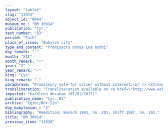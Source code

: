 ```yaml
---
layout: "tablet"
slug: "31933"
object_id: "8064"
museum_no_: "BM 30914"
publication: "Cyr."
text_number: "83"
period: "Each"
place_of_issue: "Babylon city"
type_and_content: "Promissory notes ina muẖẖi"
day_remark: "-"
month: "XII"
month_remark: "-"
year: "2"
year_remark: "-"
king: "Cyr"
king_remark: "-"
paraphrase: "Promissory note for silver without interest.<br /> <strong>B</strong> owes 2 shekels of silver to <strong>A</strong>, to be paid on the 10th of [broken off] without interest. In addition, there are previous promissory notes (<em>u&#39;iltu</em>). Names of 2 witnesses and the scribe: Bēl-iddin/...//Hulali.<br /> <br /> <strong>A</strong> = Iddin-Marduk/Iqī&scaron;āya//Nūr-S&icirc;n; <strong>B</strong> = Bēl-iddin/Nab&ucirc;-&scaron;umu-iddin//Egibi&nbsp;"
transliteration: "Transliteration available on <a href=\"http://www.achemenet.com/fr/item/?/sources-textuelles/textes-par-langues-et-ecritures/babylonien/autres-archives-privees/1666995\" target=\"_blank\">Achemenet</a>"
imported: "Kathleen Abraham (07/01/2017)"
publication_name: "Cyr. 83"
archive: "Egibi/Nūr-Sîn"
day_babylonian_: "2"
bibliography: "Reedition: Wunsch 1993, no. 281; Shiff 1987, no. 191."
title: "BM 30914"
previous_item: "31936"
---
```

